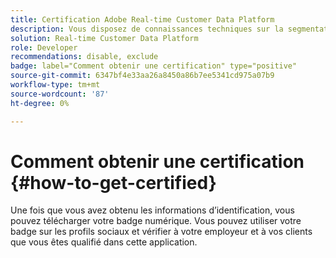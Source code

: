 ```yaml
---
title: Certification Adobe Real-time Customer Data Platform
description: Vous disposez de connaissances techniques sur la segmentation de l’audience, les exportations de destination et l’activation en temps réel pour les profils unifiés conformes aux réglementations en matière de données et de confidentialité, les plateformes de données client (CDP) et la connaissance de Adobe Experience Platform.
solution: Real-time Customer Data Platform
role: Developer
recommendations: disable, exclude
badge: label="Comment obtenir une certification" type="positive"
source-git-commit: 6347bf4e33aa26a8450a86b7ee5341cd975a07b9
workflow-type: tm+mt
source-wordcount: '87'
ht-degree: 0%

---
```


# Comment obtenir une certification {#how-to-get-certified}

Une fois que vous avez obtenu les informations d’identification, vous pouvez télécharger votre badge numérique. Vous pouvez utiliser votre badge sur les profils sociaux et vérifier à votre employeur et à vos clients que vous êtes qualifié dans cette application.
